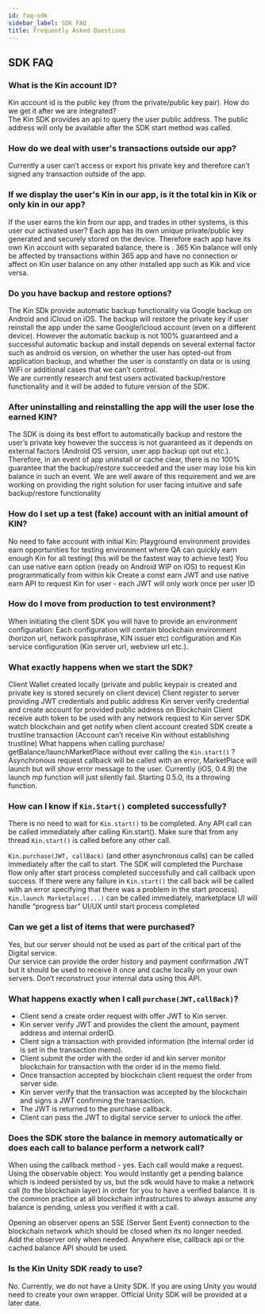 ```yaml
---
id: faq-sdk
sidebar_label: SDK FAQ
title: Frequently Asked Questions
---
```


## SDK FAQ

### What is the Kin account ID?
Kin account id is the public key (from the private/public key pair).
How do we get it after we are integrated?  
The Kin SDK provides an api to query the user public address. The public address will only be available after the SDK start method was called.

### How do we deal with user's transactions outside our app?
Currently a user can’t access or export his private key and therefore can’t signed any transaction outside of the app.

### If we display the user's Kin in our app, is it the total kin in Kik or only kin in our app?
If the user earns the kin from our app, and trades in other systems, is this user our activated user?
Each app has its own unique private/public key generated and securely stored on the device. Therefore each app have its own Kin account with separated balance, there is . 365 Kin balance will only be affected by transactions within 365 app and have no connection or affect on Kin user balance on any other installed app such as Kik and vice versa.

### Do you have backup and restore options?
The Kin SDk provide automatic backup functionality via Google backup on Android and iCloud on iOS. The backup will restore the private key if user reinstall the app under the same Google/icloud account (even on a different device). However the automatic  backup is not 100% guaranteed and a successful automatic backup and install depends on several external factor such as android os version, on whether the user has opted-out from application backup, and whether the user is constantly on data or is using WiFi or additional cases that we can’t control.  
We are currently research and test users activated backup/restore functionality and it will be added to future version of the SDK.

### After uninstalling and reinstalling the app will the user lose the earned KIN?

The SDK is doing its best effort to automatically backup and restore the user’s private key however the success is not guaranteed as it depends on external factors (Android OS version, user app backup opt out etc.). Therefore, in an event of app uninstall or cache clear, there is no 100% guarantee that the backup/restore succeeded and the user may lose his kin balance in such an event. We are well aware of this requirement and we are working on providing the right solution for user facing intuitive and safe backup/restore functionality  

### How do I set up a test (fake) account with an initial amount of KIN?

No need to fake account with initial Kin:
Playground environment provides  earn opportunities for testing environment where QA can quickly earn enough Kin for all testing( this will be the fastest way to achieve test)
You can use native earn option (ready on Android WIP on iOS)  to request Kin programmatically from within kik
Create a const earn JWT and use native earn API to request Kin for user - each JWT will only work once per user ID

### How do I move from production to test environment?
When initiating the client SDK you will have to provide an environment configuration: 
Each configuration will contain blockchain environment (horizon url, network passphrase, KIN issuer etc) configuration and Kin service configuration (Kin server url, webview url etc.).

### What exactly happens when we start the SDK?

Client Wallet created locally (private and public keypair is created and private key is stored securely on client device)
Client register to server providing JWT credentials and public address
Kin server verify credential and create account for provided public address on Blockchain
Client receive auth token to be used with any network request to Kin server 
SDK watch blockchain and get notify when client account created
SDK create a trustline transaction (Account can’t receive Kin without establishing  trustline)
What happens when calling purchase/ getBalance/launchMarketPlace without ever calling the `Kin.start()` ?
Asynchronous request callback will be called with an error, MarketPlace will launch but will show error message to the user. Currently (iOS, 0.4.9) the launch mp function will just silently fail. Starting 0.5.0, its a throwing function.
 
### How can I know if `Kin.Start()` completed successfully?

There is no need to wait for `Kin.start()` to be completed. Any API call can be called immediately after calling Kin.start(). Make sure that from any thread `Kin.start()` is called before any other call.

`Kin.purchase(JWT, callBack)` (and other asynchronous calls) can be called immediately after the call to start. The SDK will completed the Purchase flow only after start process completed successfully and call callback upon success. If there were any failure in `Kin.start()` the call back will be called with an error specifying that there was a problem in the start process).  
`Kin.launch Marketplace(...)` can be called immediately, marketplace UI will handle “progress bar” UI/UX until start process completed  

### Can we get a list of items that were purchased?

Yes, but our server should not be used as part of the critical part of the Digital service.  
Our service can provide the order history and payment confirmation JWT but it should be used to receive it once and cache locally on your own servers. Don’t reconstruct your internal data using this API.

### What happens exactly when I call `purchase(JWT,callBack)`?

* Client send a create order request with offer JWT to Kin server.
* Kin server verify JWT and provides the client the amount, payment address and internal orderID.
* Client sign a transaction with provided information (the internal order id is set in the transaction memo).
* Client submit the order with the order id and kin server monitor blockchain for transaction with the order id in the memo field.
* Once transaction accepted by blockchain client request the order from server side.
* Kin server verify that the transaction was accepted by the blockchain and signs a JWT confirming the transaction.
* The JWT is returned to the purchase callback.
* Client can pass the JWT to digital service server to unlock the offer.

### Does the SDK store the balance in memory automatically or does each call to balance perform a network call?

When using the callback method - yes. Each call would make a request.  
Using the observable object: You would instantly get a pending balance which is indeed persisted by us, but the sdk would have to make a network call (to the blockchain layer) in order for you to have a verified balance.
It is the common practice at all blockchain infrastructures to always assume any balance is pending, unless you verified it with a call.

Opening an observer opens an SSE (Server Sent Event) connection to the blockchain network which should be closed when its no longer needed. Add the observer only when needed. Anywhere else, callback api or the cached balance API should be used.

### Is the Kin Unity SDK ready to use?

No. Currently, we do not have a Unity SDK. If you are using Unity you would need to create your own wrapper. Official Unity SDK will be provided at a later date.